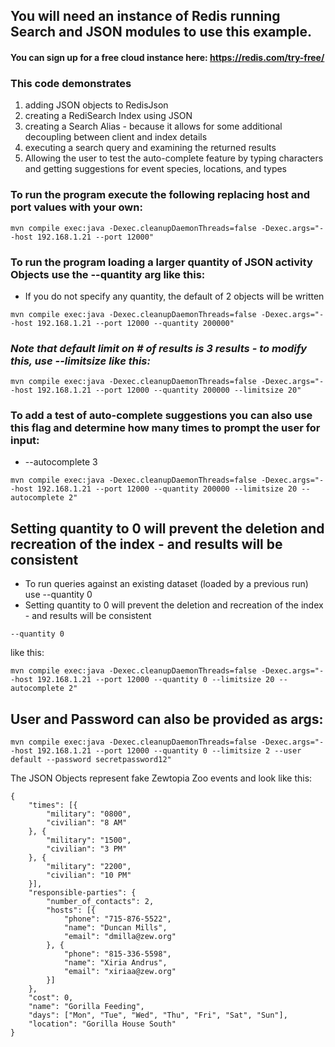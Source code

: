 ## You will need an instance of Redis running Search and JSON modules to use this example.
#### You can sign up for a free cloud instance here: https://redis.com/try-free/
### This code demonstrates
1) adding JSON objects to RedisJson
2) creating a RediSearch Index using JSON
3) creating a Search Alias - because it allows for some additional decoupling between client and index details
4) executing a search query and examining the returned results
5) Allowing the user to test the auto-complete feature by typing characters and getting suggestions for event species, locations, and types

### To run the program execute the following replacing host and port values with your own:
```
mvn compile exec:java -Dexec.cleanupDaemonThreads=false -Dexec.args="--host 192.168.1.21 --port 12000"
```

### To run the program loading a larger quantity of JSON activity Objects use the --quantity arg like this:
* If you do not specify any quantity, the default of 2 objects will be written

```
mvn compile exec:java -Dexec.cleanupDaemonThreads=false -Dexec.args="--host 192.168.1.21 --port 12000 --quantity 200000"
```

### <em>Note that default limit on # of results is 3 results - to modify this, use --limitsize like this:</em>
```
mvn compile exec:java -Dexec.cleanupDaemonThreads=false -Dexec.args="--host 192.168.1.21 --port 12000 --quantity 200000 --limitsize 20"
```
### To add a test of auto-complete suggestions you can also use this flag and determine how many times to prompt the user for input:
* --autocomplete 3
```
mvn compile exec:java -Dexec.cleanupDaemonThreads=false -Dexec.args="--host 192.168.1.21 --port 12000 --quantity 200000 --limitsize 20 --autocomplete 2"
```
## Setting quantity to 0 will prevent the deletion and recreation of the index - and results will be consistent
* To run queries against an existing dataset (loaded by a previous run) use --quantity 0 
* Setting quantity to  0 will prevent the deletion and recreation of the index - and results will be consistent
```
--quantity 0
```
like this:
```
mvn compile exec:java -Dexec.cleanupDaemonThreads=false -Dexec.args="--host 192.168.1.21 --port 12000 --quantity 0 --limitsize 20 --autocomplete 2"
```
## User and Password can also be provided as args:
```
mvn compile exec:java -Dexec.cleanupDaemonThreads=false -Dexec.args="--host 192.168.1.21 --port 12000 --quantity 0 --limitsize 2 --user default --password secretpassword12"
```
  
The JSON Objects represent fake Zewtopia Zoo events and look like this:
``` 
{
	"times": [{
		"military": "0800",
		"civilian": "8 AM"
	}, {
		"military": "1500",
		"civilian": "3 PM"
	}, {
		"military": "2200",
		"civilian": "10 PM"
	}],
	"responsible-parties": {
		"number_of_contacts": 2,
		"hosts": [{
			"phone": "715-876-5522",
			"name": "Duncan Mills",
			"email": "dmilla@zew.org"
		}, {
			"phone": "815-336-5598",
			"name": "Xiria Andrus",
			"email": "xiriaa@zew.org"
		}]
	},
	"cost": 0,
	"name": "Gorilla Feeding",
	"days": ["Mon", "Tue", "Wed", "Thu", "Fri", "Sat", "Sun"],
	"location": "Gorilla House South"
}
```

